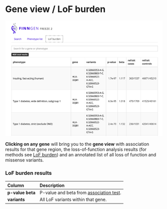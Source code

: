 # Gene view / LoF burden

![](../.gitbook/assets/screenshot_lof_anno.png)

**Clicking on any gene** will bring you to the **gene view** with association results for that gene region, the loss-of-function analysis results \(for methods see [LoF burden](../methods/lof-burden.md)\) and an annotated list of all loss of function and missense variants. 

### LoF burden results

| Column | Description |
| :--- | :--- |
| **p-value beta** | P-value and beta from [association test](../methods/phewas/logistic-regression.md#association-tests). |
| **variants** | All LoF variants within that gene. |



